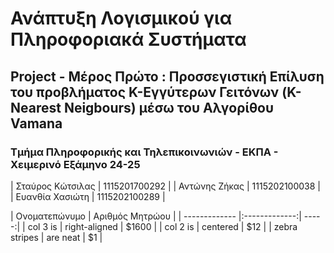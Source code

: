 # Ανάπτυξη Λογισμικού για Πληροφοριακά Συστήματα
##  Project - Μέρος Πρώτο : Προσσεγιστική Επίλυση του προβλήματος K-Εγγύτερων Γειτόνων (K-Nearest Neigbours) μέσω του Αλγορίθου **Vamana**
### Τμήμα Πληροφορικής και Τηλεπικοινωνιών - ΕΚΠΑ - Χειμερινό Εξάμηνο 24-25

| Σταύρος Κώτσιλας  |  1115201700292  |
|  Αντώνης Ζήκας  |  1115202100038  |
|  Ευανθία Χασιώτη  |  1115202100289  |

| Ονοματεπώνυμο        | Αριθμός Μητρώου         |
| ------------- |:-------------:| -----:|
| col 3 is      | right-aligned | $1600 |
| col 2 is      | centered      |   $12 |
| zebra stripes | are neat      |    $1 |
